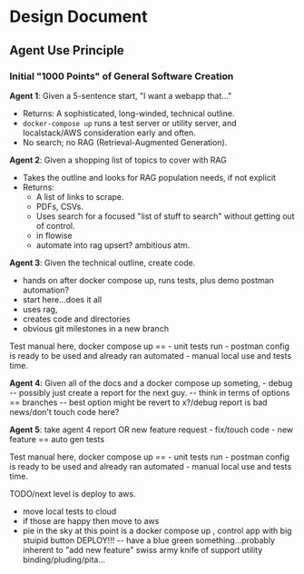 # Design Document

## Agent Use Principle

### Initial "1000 Points" of General Software Creation

**Agent 1**: Given a 5-sentence start, "I want a webapp that..."
- Returns: A sophisticated, long-winded, technical outline.
- `docker-compose up` runs a test server or utility server, and localstack/AWS consideration early and often.
- No search; no RAG (Retrieval-Augmented Generation).

**Agent 2**: Given a shopping list of topics to cover with RAG 
- Takes the outline and looks for RAG population needs, if not explicit
- Returns:
  - A list of links to scrape.
  - PDFs, CSVs.
  - Uses search for a focused "list of stuff to search" without getting out of control.
  - in flowise
  - automate into rag upsert? ambitious atm.

**Agent 3**: Given the technical outline, create code. 
 - hands on after docker compose up, runs tests, plus demo postman automation?
 - start here...does it all
 - uses rag, 
 - creates code and directories 
 - obvious git milestones in a new branch  

Test manual here, docker compose up ==
    - unit tests run
    - postman config is ready to be used and already ran automated
    - manual local use and tests time.

**Agent 4**: Given all of the docs and a docker compose up someting, 
    - debug
    -- possibly just create a report for the next guy.
    -- think in terms of options == branches
    -- best option might be revert to x?/debug report is bad news/don't touch code here?

**Agent 5**: take agent 4 report OR new feature request
    - fix/touch code
    - new feature == auto gen tests

Test manual here, docker compose up ==
    - unit tests run
    - postman config is ready to be used and already ran automated
    - manual local use and tests time.


TODO/next level is deploy to aws. 
- move local tests to cloud
- if those are happy then move to aws
- pie in the sky at this point is a docker compose up , control app with big stuipid button DEPLOY!!!
-- have a blue green something...probably inherent to "add new feature" swiss army knife of support utility binding/pluding/pita...